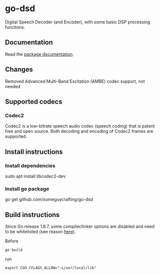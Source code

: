 # go-dsd

Digital Speech Decoder (and Encoder), with some basic DSP processing functions.

## Documentation

Read the [package documentation](https://godoc.org/github.com/pd0mz/go-dsd).

## Changes

Removed Advanced Multi-Band Excitation (AMBE) codec support, not needed

## Supported codecs

### Codec2

Codec2 is a low-bitrate speech audio codec (speech coding) that is patent free
and open source. Both decoding and encoding of Codec2 frames are supported.

## Install instructions

### Install dependencies
sudo apt install libcodec2-dev

### Install go package
go get github.com/someguycrafting/go-dsd

## Build instructions
Since Go release 1.8.7, some compiler/linker options are disabled and need to be whitelisted (see reason [here](https://github.com/golang/go/wiki/InvalidFlag)).

Before 
```
go build
```
run 
```
export CGO_CFLAGS_ALLOW="-L/usr/local/lib"
```
